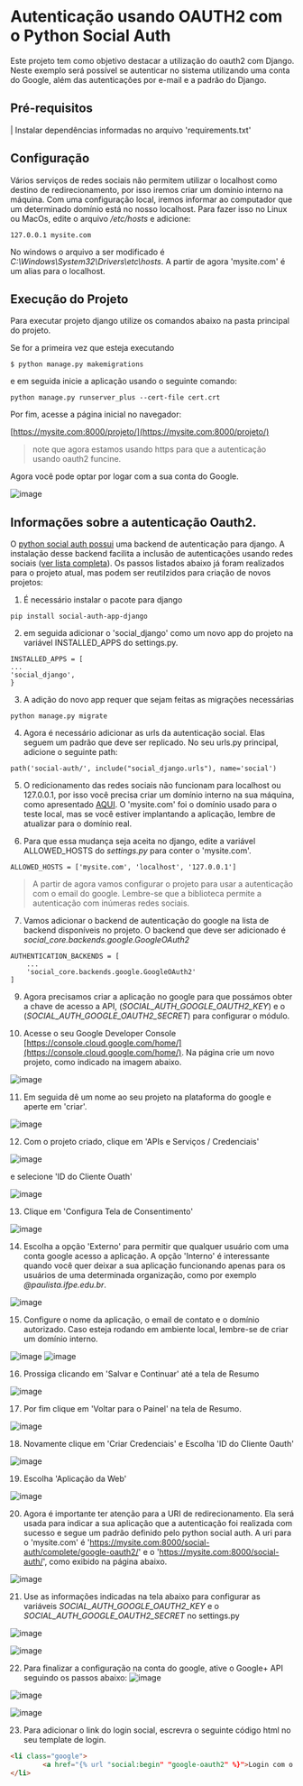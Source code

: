 # Autenticação usando OAUTH2 com o Python Social Auth

Este projeto tem como objetivo destacar a utilização do oauth2 com Django. Neste exemplo será possível se autenticar no sistema utilizando uma conta do Google, além das autenticações por e-mail e a padrão do Django.


## Pré-requisitos
| Instalar dependências informadas no arquivo 'requirements.txt' 

## Configuração

Vários serviços de redes sociais não permitem utilizar o localhost como destino de redirecionamento, por isso iremos criar um domínio interno na máquina. Com uma configuração local, iremos informar ao computador que um determinado domínio está no nosso localhost. Para fazer isso no Linux ou MacOs, edite o arquivo */etc/hosts* e adicione: 

```
127.0.0.1 mysite.com
```
No windows o arquivo a ser modificado é *C:\Windows\System32\Drivers\etc\hosts*. A partir de agora 'mysite.com' é um alias para o localhost. 

## Execução do Projeto

Para executar projeto django utilize os comandos abaixo na pasta principal do projeto. 

Se for a primeira vez que esteja executando 
```
$ python manage.py makemigrations
```

e em seguida inicie a aplicação usando o seguinte comando:
```
python manage.py runserver_plus --cert-file cert.crt
```


Por fim, acesse a página inicial no navegador: 

[https://mysite.com:8000/projeto/](https://mysite.com:8000/projeto/)

> note que agora estamos usando https para que a autenticação usando oauth2 funcine. 

Agora você pode optar por logar com a sua conta do Google. 

![image](https://user-images.githubusercontent.com/276077/143514219-3e5ae815-edfb-4ca4-8a33-9a8e4ea0e5bc.png)

## Informações sobre a autenticação Oauth2. 

O [python social auth possui](https://github.com/python-social-auth/social-app-django) uma backend de autenticação para django. A instalação desse backend facilita a inclusão de autenticações usando redes sociais ([ver lista completa](https://python-social-auth.readthedocs.io/en/latest/intro.html#features)). Os passos listados abaixo já foram realizados para o projeto atual, mas podem ser reutilzidos para criação de novos projetos: 

1. É necessário instalar o pacote para django

```
pip install social-auth-app-django
``` 

2. em seguida adicionar o 'social_django' como um novo app do projeto na variável INSTALLED_APPS do settings.py. 

```
INSTALLED_APPS = [
...
'social_django',
}
```

3. A adição do novo app requer que sejam feitas as migrações necessárias
```
python manage.py migrate
```

4. Agora é necessário adicionar as urls da autenticação social. Elas seguem um padrão que deve ser replicado. No seu urls.py principal, adicione o seguinte path: 

```
path('social-auth/', include("social_django.urls"), name='social')
```

5. O redicionamento das redes sociais não funcionam para localhost ou 127.0.0.1, por isso você precisa criar um domínio interno na sua máquina, como apresentado  [AQUI](#Configuração). O 'mysite.com' foi o domínio usado para o teste local, mas se você estiver implantando a aplicação, lembre de atualizar para o domínio real.

6. Para que essa mudança seja aceita no django, edite a variável ALLOWED_HOSTS do *settings.py* para conter o 'mysite.com'. 

```
ALLOWED_HOSTS = ['mysite.com', 'localhost', '127.0.0.1']
```

> A partir de agora vamos configurar o projeto para usar a autenticação com o email do google. Lembre-se que a biblioteca permite a autenticação com inúmeras redes sociais. 

7. Vamos adicionar o backend de autenticação do google na lista de backend disponíveis no projeto. O backend que deve ser adicionado é *social_core.backends.google.GoogleOAuth2* 

```
AUTHENTICATION_BACKENDS = [
    ...
    'social_core.backends.google.GoogleOAuth2'
]
```

9. Agora precisamos criar a aplicação no google para que possámos obter a chave de acesso a API, (*SOCIAL_AUTH_GOOGLE_OAUTH2_KEY*) e o (*SOCIAL_AUTH_GOOGLE_OAUTH2_SECRET*) para configurar o módulo. 

10. Acesse o seu Google Developer Console [https://console.cloud.google.com/home/](https://console.cloud.google.com/home/). Na página crie um novo projeto, como indicado na imagem abaixo. 

![image](https://user-images.githubusercontent.com/276077/143516570-cb26d3e4-0d17-4a91-929d-5801c6ff9d9d.png)

11. Em seguida dê um nome ao seu projeto na plataforma do google e aperte em 'criar'. 

![image](https://user-images.githubusercontent.com/276077/143517017-9ead6ef3-93f3-4723-8b46-20bb36081d7c.png)


12. Com o projeto criado, clique em 'APIs e Serviços / Credenciais' 

![image](https://user-images.githubusercontent.com/276077/143517264-4d5d2b1e-29ca-4c32-88dc-c9a8e59e6fe3.png)

e selecione 'ID do Cliente Ouath'

![image](https://user-images.githubusercontent.com/276077/143517313-b2fd7101-c89c-4c71-b58b-c33841ac52e5.png)

13. Clique em 'Configura Tela de Consentimento'

![image](https://user-images.githubusercontent.com/276077/143517473-56358427-cbb4-4fb1-8713-25a246788dc6.png)

14. Escolha a opção 'Externo' para permitir que qualquer usuário com uma conta google acesso a aplicação. A opção 'Interno' é interessante quando você quer deixar a sua aplicação funcionando apenas para os usuários de uma determinada organização, como por exemplo *@paulista.ifpe.edu.br*. 

![image](https://user-images.githubusercontent.com/276077/143517602-d6f3f06c-e06f-401b-b33b-f3c2e2ba767f.png)

15. Configure o nome da aplicação, o email de contato e o domínio autorizado. Caso esteja rodando em ambiente local, lembre-se de criar um domínio interno.

![image](https://user-images.githubusercontent.com/276077/143517917-4de3c45e-3727-4e7f-97e7-dd173abb2171.png)
![image](https://user-images.githubusercontent.com/276077/143518367-a7187537-4934-41bb-b17c-2c21fe646321.png)


16. Prossiga clicando em 'Salvar e Continuar' até a tela de Resumo

![image](https://user-images.githubusercontent.com/276077/143518610-3972002d-1226-4558-903c-2412834395c0.png)


17. Por fim clique em 'Voltar para o Painel' na tela de Resumo. 

![image](https://user-images.githubusercontent.com/276077/143518761-aa0f8d01-927f-45cf-b257-a44d0d9eb621.png)

18. Novamente clique em 'Criar Credenciais' e Escolha 'ID do Cliente Oauth'

![image](https://user-images.githubusercontent.com/276077/143518927-b27c2412-cc7d-4e24-93cb-b4ad5ec19ffb.png)

19. Escolha 'Aplicação da Web'

![image](https://user-images.githubusercontent.com/276077/143518980-f65ad63d-4c71-4827-8602-e023e9cae0a0.png)

20. Agora é importante ter atenção para a URI de redirecionamento. Ela será usada para indicar a sua aplicação que a autenticação foi realizada com sucesso e segue um padrão definido pelo python social auth. A uri para o 'mysite.com' é 'https://mysite.com:8000/social-auth/complete/google-oauth2/' e o 'https://mysite.com:8000/social-auth/', como exibido na página abaixo. 

![image](https://user-images.githubusercontent.com/276077/143520584-698036ec-5b60-4d5a-a55d-364013fb782e.png)

21. Use as informações indicadas na tela abaixo para configurar as variáveis *SOCIAL_AUTH_GOOGLE_OAUTH2_KEY* e o *SOCIAL_AUTH_GOOGLE_OAUTH2_SECRET* no settings.py

![image](https://user-images.githubusercontent.com/276077/143519479-310351cb-c2d4-4dae-87de-e61918ab8b21.png)


![image](https://user-images.githubusercontent.com/276077/143519561-af366817-ed82-42d1-aa6f-9b022559cba9.png)


22. Para finalizar a configuração na conta do google, ative o Google+ API seguindo os passos abaixo: 
![image](https://user-images.githubusercontent.com/276077/143519982-f70c9c20-7f2a-4dc1-9c0c-d2c8a770919d.png)


![image](https://user-images.githubusercontent.com/276077/143520050-92512198-bcee-4842-a6a3-f78ff00e22c5.png)

![image](https://user-images.githubusercontent.com/276077/143520084-3e9bc759-2bfa-4eed-a8b2-29b03c99736c.png)

23. Para adicionar o link do login social, escrevra o seguinte código html no seu template de login. 

```html
<li class="google">
        <a href="{% url "social:begin" "google-oauth2" %}">Login com o Google </a>
</li>
```



